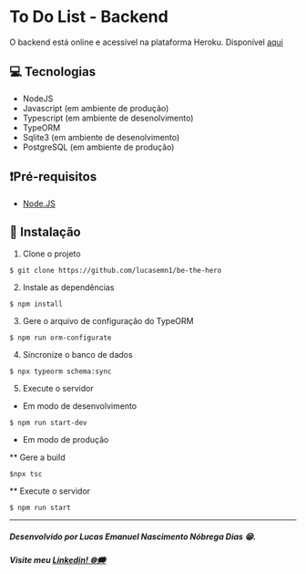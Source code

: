 # To Do List - Backend

O backend está online e acessível na plataforma Heroku.
Disponível [aqui](http://backendtodoapp.herokuapp.com/)

## 💻 Tecnologias 
* NodeJS
* Javascript (em ambiente de produção)
* Typescript (em ambiente de desenolvimento)
* TypeORM
* Sqlite3 (em ambiente de desenolvimento)
* PostgreSQL (em ambiente de produção)

## ❗Pré-requisitos
* [Node.JS](https://nodejs.org/en/)

## 📝 Instalação
1. Clone o projeto
```
$ git clone https://github.com/lucasemn1/be-the-hero
```

2. Instale as dependências
```
$ npm install
```

3. Gere o arquivo de configuração do TypeORM
```
$ npm run orm-configurate
```

4. Sincronize o banco de dados
```
$ npx typeorm schema:sync
```

5. Execute o servidor

* Em modo de desenvolvimento
```
$ npm run start-dev
```

* Em modo de produção

** Gere a build
```
$npx tsc
```

** Execute o servidor
```
$ npm run start
```

<hr/>

##### Desenvolvido por Lucas Emanuel Nascimento Nóbrega Dias 😁.
##### Visite meu [Linkedin! 🌐🗯](https://www.linkedin.com/in/lucas-emn/) 